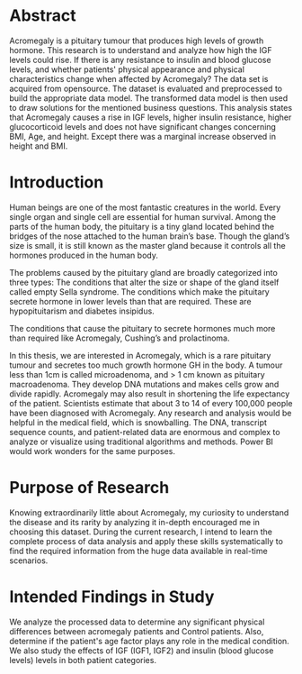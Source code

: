 # Abstract

Acromegaly is a pituitary tumour that produces high levels of growth hormone. This research is to understand and analyze how high the IGF levels could rise. If there is any resistance to insulin and blood glucose levels, and whether patients' physical appearance and physical characteristics change when affected by Acromegaly? The data set is acquired from opensource. The dataset is evaluated and preprocessed to build the appropriate data model. The transformed data model is then used to draw solutions for the mentioned business questions. This analysis states that Acromegaly causes a rise in IGF levels, higher insulin resistance, higher glucocorticoid levels and does not have significant changes concerning BMI, Age, and height. Except there was a marginal increase observed in height and BMI.

# Introduction

Human beings are one of the most fantastic creatures in the world. Every single organ and single cell are essential for human survival. Among the parts of the human body, the pituitary is a tiny gland located behind the bridges of the nose attached to the human brain’s base. Though the gland’s size is small, it is still known as the master gland because it controls all the hormones produced in the human body.

The problems caused by the pituitary gland are broadly categorized into three types:
The conditions that alter the size or shape of the gland itself called empty Sella syndrome.
The conditions which make the pituitary secrete hormone in lower levels than that are required. These are hypopituitarism and diabetes insipidus.

The conditions that cause the pituitary to secrete hormones much more than required like Acromegaly, Cushing’s and prolactinoma.

In this thesis, we are interested in Acromegaly, which is a rare pituitary tumour and secretes too much growth hormone GH in the body. A tumour less than 1cm is called microadenoma, and > 1 cm known as pituitary macroadenoma. They develop DNA mutations and makes cells grow and divide rapidly. Acromegaly may also result in shortening the life expectancy of the patient. Scientists estimate that about 3 to 14 of every 100,000 people have been diagnosed with Acromegaly. Any research and analysis would be helpful in the medical field, which is snowballing. The DNA, transcript sequence counts, and patient-related data are enormous and complex to analyze or visualize using traditional algorithms and methods. Power BI would work wonders for the same purposes.

# Purpose of Research

Knowing extraordinarily little about Acromegaly, my curiosity to understand the disease and its rarity by analyzing it in-depth encouraged me in choosing this dataset. During the current research, I intend to learn the complete process of data analysis and apply these skills systematically to find the required information from the huge data available in real-time scenarios.

# Intended Findings in Study

We analyze the processed data to determine any significant physical differences between acromegaly patients and Control patients. Also, determine if the patient's age factor plays any role in the medical condition. We also study the effects of IGF (IGF1, IGF2) and insulin (blood glucose levels) levels in both patient categories.

